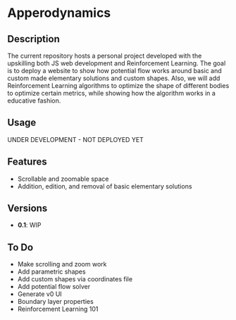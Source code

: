 # Apperodynamics

## Description
The current repository hosts a personal project developed with the upskilling both JS web development and Reinforcement Learning. 
The goal is to deploy a website to show how potential flow works around basic and custom made elementary solutions and custom shapes. Also, we will add Reinforcement Learning algorithms to optimize the shape of different bodies to optimize certain metrics, while showing how the algorithm works in a educative fashion.

## Usage
UNDER DEVELOPMENT - NOT DEPLOYED YET

## Features
* Scrollable and zoomable space
* Addition, edition, and removal of basic elementary solutions

## Versions
* **0.1**: WIP

## To Do
* Make scrolling and zoom work
* Add parametric shapes
* Add custom shapes via coordinates file
* Add potential flow solver
* Generate v0 UI
* Boundary layer properties
* Reinforcement Learning 101
